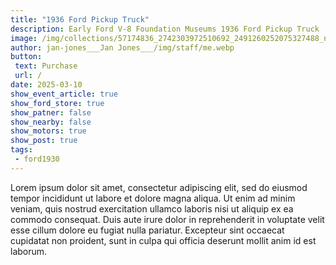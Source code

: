 ```yaml
---
title: "1936 Ford Pickup Truck"
description: Early Ford V-8 Foundation Museums 1936 Ford Pickup Truck
image: /img/collections/57174836_2742303972510692_2491260252075327488_n.webp
author: jan-jones___Jan Jones___/img/staff/me.webp
button: 
 text: Purchase
 url: /
date: 2025-03-10
show_event_article: true
show_ford_store: true
show_patner: false
show_nearby: false
show_motors: true
show_post: true
tags: 
 - ford1930
---
```

Lorem ipsum dolor sit amet, consectetur adipiscing elit, sed do eiusmod tempor incididunt ut labore et dolore magna aliqua. Ut enim ad minim veniam, quis nostrud exercitation ullamco laboris nisi ut aliquip ex ea commodo consequat. Duis aute irure dolor in reprehenderit in voluptate velit esse cillum dolore eu fugiat nulla pariatur. Excepteur sint occaecat cupidatat non proident, sunt in culpa qui officia deserunt mollit anim id est laborum.
